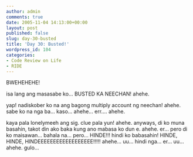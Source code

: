 ```yaml
---
author: admin
comments: true
date: 2005-11-04 14:13:00+00:00
layout: post
published: false
slug: day-30-busted
title: 'Day 30: Busted!'
wordpress_id: 104
categories:
- Code Review on Life
- RIDE
---
```


BWEHEHEHE!

isa lang ang masasabe ko... BUSTED KA NEECHAN! ahehe. 

yap! nadiskober ko na ang bagong multiply account ng neechan! ahehe. sabe ko na nga ba... kaso... ahehe... err.... ahehe.

kaya pala lonelymeeh ang sig. clue pala yun! ahehe. anyways, di ko muna basahin, takot din ako baka kung ano mabasa ko dun e. ahehe. er... pero di ko maisawan... bahala na... pero... HINDE!!! hindi ko babasahin! HINDE, HINDE, HINDEEEEEEEEEEEEEEEEEE!!!!! ahehe... uu... hindi nga... er... uu... ahehe. gulo...
